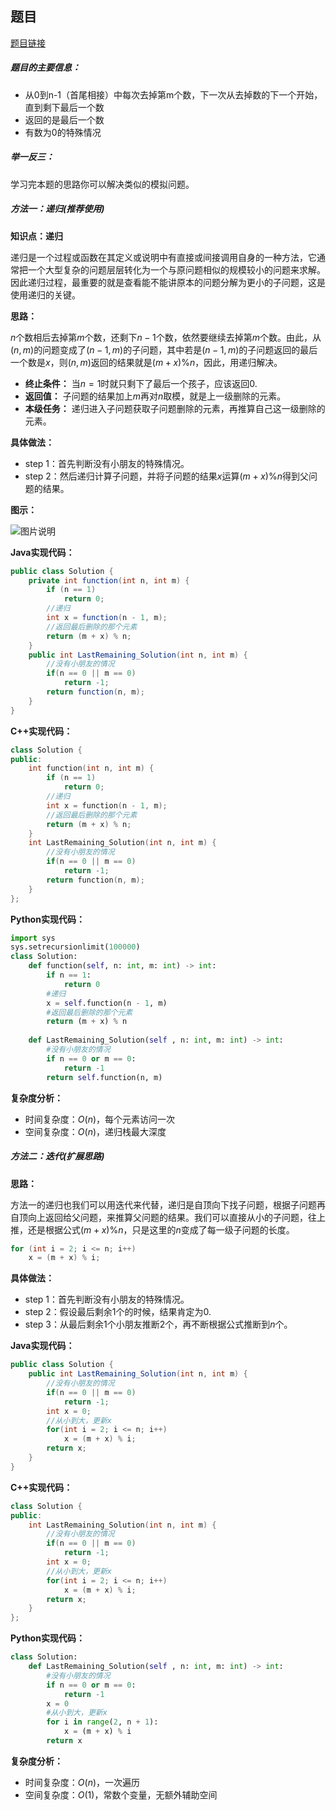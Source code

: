 ## 题目
[题目链接](https://www.nowcoder.com/practice/f78a359491e64a50bce2d89cff857eb6?tpId=196&tqId=23265&sourceUrl=/exam/oj&channenl=wgithub&fromPut=wgithub)

##### 题目的主要信息：

- 从0到n-1（首尾相接）中每次去掉第m个数，下一次从去掉数的下一个开始，直到剩下最后一个数
- 返回的是最后一个数
- 有数为0的特殊情况

##### 举一反三：

学习完本题的思路你可以解决类似的模拟问题。

##### 方法一：递归(推荐使用)

**知识点：递归**

递归是一个过程或函数在其定义或说明中有直接或间接调用自身的一种方法，它通常把一个大型复杂的问题层层转化为一个与原问题相似的规模较小的问题来求解。因此递归过程，最重要的就是查看能不能讲原本的问题分解为更小的子问题，这是使用递归的关键。

**思路：**

$n$个数相后去掉第$m$个数，还剩下$n-1$个数，依然要继续去掉第$m$个数。由此，从$(n,m)$的问题变成了$(n-1,m)$的子问题，其中若是$(n-1,m)$的子问题返回的最后一个数是$x$，则$(n,m)$返回的结果就是$(m+x)\%n$，因此，用递归解决。

- **终止条件：** 当$n=1$时就只剩下了最后一个孩子，应该返回0.
- **返回值：** 子问题的结果加上$m$再对$n$取模，就是上一级删除的元素。
- **本级任务：** 递归进入子问题获取子问题删除的元素，再推算自己这一级删除的元素。

**具体做法：**

- step 1：首先判断没有小朋友的特殊情况。
- step 2：然后递归计算子问题，并将子问题的结果$x$运算$(m+x)\%n$得到父问题的结果。

**图示：**

![图片说明](https://uploadfiles.nowcoder.com/images/20210725/397721558_1627192440622/F080B65F27D3CC31BB13718432F7C06E "图片标题") 

**Java实现代码：**
```java
public class Solution {
    private int function(int n, int m) {
        if (n == 1)  
            return 0;
        //递归
        int x = function(n - 1, m);
        //返回最后删除的那个元素
        return (m + x) % n;  
    }
    public int LastRemaining_Solution(int n, int m) {
        //没有小朋友的情况
        if(n == 0 || m == 0) 
            return -1;
        return function(n, m);
    }
}
```
**C++实现代码：**
```cpp
class Solution {
public:
    int function(int n, int m) {
        if (n == 1)  
            return 0;
        //递归
        int x = function(n - 1, m);
        //返回最后删除的那个元素
        return (m + x) % n;  
    }
    int LastRemaining_Solution(int n, int m) {
        //没有小朋友的情况
        if(n == 0 || m == 0) 
            return -1;
        return function(n, m);
    }
};
```
**Python实现代码：**
```python
import sys
sys.setrecursionlimit(100000) 
class Solution:
    def function(self, n: int, m: int) -> int:
        if n == 1:  
            return 0
        #递归
        x = self.function(n - 1, m)
        #返回最后删除的那个元素
        return (m + x) % n  
    
    def LastRemaining_Solution(self , n: int, m: int) -> int:
        #没有小朋友的情况
        if n == 0 or m == 0: 
            return -1
        return self.function(n, m)
```
**复杂度分析：**
- 时间复杂度：$O(n)$，每个元素访问一次
- 空间复杂度：$O(n)$，递归栈最大深度


##### 方法二：迭代(扩展思路)
**思路：**

方法一的递归也我们可以用迭代来代替，递归是自顶向下找子问题，根据子问题再自顶向上返回给父问题，来推算父问题的结果。我们可以直接从小的子问题，往上推，还是根据公式$(m+x)\%n$，只是这里的$n$变成了每一级子问题的长度。

```cpp
for (int i = 2; i <= n; i++)
    x = (m + x) % i;
```

**具体做法：**

- step 1：首先判断没有小朋友的特殊情况。
- step 2：假设最后剩余1个的时候，结果肯定为0.
- step 3：从最后剩余1个小朋友推断2个，再不断根据公式推断到$n$个。

**Java实现代码：**
```java
public class Solution {
    public int LastRemaining_Solution(int n, int m) {
        //没有小朋友的情况
        if(n == 0 || m == 0) 
            return -1;
        int x = 0;
        //从小到大，更新x
        for(int i = 2; i <= n; i++)
            x = (m + x) % i;
        return x;
    }
}
```
**C++实现代码：**
```cpp
class Solution {
public:
    int LastRemaining_Solution(int n, int m) {
        //没有小朋友的情况
        if(n == 0 || m == 0) 
            return -1;
        int x = 0;
        //从小到大，更新x
        for(int i = 2; i <= n; i++)
            x = (m + x) % i;
        return x;
    }
};
```
**Python实现代码：**
```python
class Solution:
    def LastRemaining_Solution(self , n: int, m: int) -> int:
        #没有小朋友的情况
        if n == 0 or m == 0: 
            return -1
        x = 0
        #从小到大，更新x
        for i in range(2, n + 1):
            x = (m + x) % i
        return x
```
**复杂度分析：**
- 时间复杂度：$O(n)$，一次遍历
- 空间复杂度：$O(1)$，常数个变量，无额外辅助空间